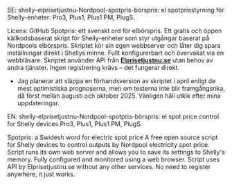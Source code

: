 SE: 
shelly-elprisetjustnu-Nordpool-spotpris-börspris: el spotprisstyrning för Shelly-enheter:  Pro3, Plus1, Plus1 PM, PlugS.

Licens: GitHub 
Spotpris: ett svenskt ord för elbörspris. 
Ett gratis och öppen källkodsbaserat skript för Shelly-enheter som styr utgångar baserat på Nordpools elbörspris. Skriptet kör sin egen webbserver och låter dig spara inställningar direkt i Shellys minne. Fullt konfigurerbart och övervakat via en webbläsare. 
Skriptet använder API från <b><a href="https://www.elprisetjustnu.se/">Elprisetjustnu.se</a></b> utan behov av andra tjänster. Ingen registrering krävs – det fungerar direkt.

- Jag planerar att släppa en förhandsversion av skriptet i april enligt de mest optimistiska prognoserna, men om testerna inte blir framgångsrika, då först mellan augusti och oktober 2025.
Vänligen håll utkik efter mina uppdateringar.

EN: 
shelly-elprisetjustnu-Nordpool-spotpris-börspris: el spot price control for Shelly devices Pro3, Plus1, Plus1 PM, PlugS. 

Spotpris: a Swidesh word for electric spot price
A free open source script for Shelly devices to control outputs by Nordpool electricity spot price. Script runs its own web server and allows you to save its settings to Shelly's memory. Fully configured and monitored using a web browser. Script uses API by Elprisetjustnu.se  without any other services. No need to register anywhere, it just works.
